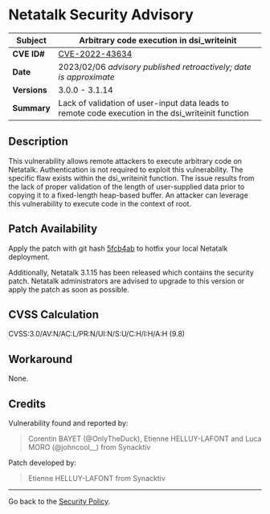 # Netatalk Security Advisory

| **Subject**  | Arbitrary code execution in dsi_writeinit |
| ------------ | -------------------------------------- |
| **CVE ID#**  | [CVE-2022-43634](https://www.cve.org/CVERecord?id=CVE-2022-43634) |
| **Date**     | 2023/02/06 *advisory published retroactively; date is approximate* |
| **Versions** | 3.0.0 - 3.1.14 |
| **Summary**  | Lack of validation of user-input data leads to remote code execution in the dsi_writeinit function |

## Description

This vulnerability allows remote attackers to execute arbitrary code on
Netatalk. Authentication is not required to exploit this vulnerability.
The specific flaw exists within the dsi_writeinit function. The issue
results from the lack of proper validation of the length of
user-supplied data prior to copying it to a fixed-length heap-based
buffer. An attacker can leverage this vulnerability to execute code in
the context of root.

## Patch Availability

Apply the patch with git hash
[5fcb4ab](https://github.com/Netatalk/netatalk/commit/5fcb4ab02aced14484310165b3d754bb2f0820ca.diff)
to hotfix your local Netatalk deployment.

Additionally, Netatalk 3.1.15 has been released which contains the
security patch. Netatalk administrators are advised to upgrade to this
version or apply the patch as soon as possible.

## CVSS Calculation

CVSS:3.0/AV:N/AC:L/PR:N/UI:N/S:U/C:H/I:H/A:H (9.8)

## Workaround

None.

## Credits

Vulnerability found and reported by:

> Corentin BAYET (@OnlyTheDuck), Etienne HELLUY-LAFONT and Luca MORO
(@johncool\_\_) from Synacktiv

Patch developed by:

> Etienne HELLUY-LAFONT from Synacktiv

---

Go back to the [Security Policy](/security.html).
